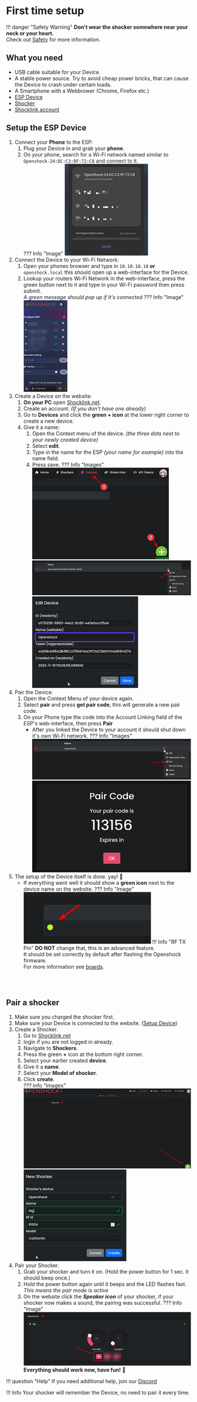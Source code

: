 # First time setup

!!! danger "Safety Warning"
    **Don't wear the shocker somewhere near your neck or your heart.**  
    Check out [Safety](../safety/safety-rules.md) for more information. 

## What you need
- USB cable suitable for your Device.
- A stable power source. Try to avoid cheap power bricks, that can cause the Device to crash under certain loads.
- A Smartphone with a Webbrower (Chrome, Firefox etc.)
- [ESP Device](../hardware/boards/index.md)
- [Shocker](../hardware/shockers/index.md)
- [Shocklink account](https://shocklink.net/)




## Setup the ESP Device  
1. Connect your **Phone** to the ESP:
    1. Plug your Device in and grab your **phone**.
    2. On your phone, search for a Wi-Fi network named similar to ``Openshock-24:DC:C3:9F:72:C8`` and connect to it.  
    ??? Info "Image"
        ![Image "image"](../static/guides/first-setup/WiFioverview.png)  
2. Connect the Device to your Wi-Fi Network:
    1. Open your phones browser and type in ``10.10.10.10`` _**or**_ ``openshock.local`` this should open up a web-interface for the Device. 
    2. Lookup your routers Wi-Fi Network in the web-interface, press the green button next to it and type in your Wi-Fi password then press submit.  
    *A green message should pop up if it's connected*
    ??? Info "Image"
        ![Image "image"](../static/guides/first-setup/ESPWebGUI.png)
3. Create a Device on the website:
    1. **On your PC** open [Shocklink.net](https://shocklink.net/).
    2. Create an account. *(If you don't have one already)* 
    3. Go to **Devices** and click the **green + icon** at the lower right corner to create a new device.   
    4. Give it a name: 
        1. Open the Context menu of the device. *(the three dots next to your newly created device)*
        2. Select **edit**.
        3. Type in the name for the ESP *(your name for example)* into the name field.
        4. Press save.
    ??? Info "Images"
        ![Image "image"](../static/guides/first-setup/findaddbutton3.png) 
        ![Image "image"](../static/guides/first-setup/find_device_context_menu.png)
        ![Image "image"](../static/guides/first-setup/edit_device.png)
4. Pair the Device:
    1. Open the Context Menu of your device again.
    2. Select **pair** and press **get pair code**, this will generate a new pair code. 
    3. On your Phone type the code into the Account Linking field of the ESP's web-interface, then press **Pair**
        * After you linked the Device to your account it should shut down it's own Wi-Fi network.
    ??? Info "Images"
        ![Image "image"](../static/guides/first-setup/findpaircode.png)
        ![Image "image"](../static/guides/first-setup/paircodeexample.png)
5. The setup of the Device itself is done. yay! 🎉   
    - If everything went well it should show a **green icon** next to the device name on the website.
    ??? Info "Image"
        ![Image "image"](../static/guides/first-setup/checkifonline.png)
!!! Info "RF TX Pin"
    **DO NOT** change that, this is an advanced feature.  
    It should be set correctly by default after flashing the Openshock firmware.  
    For more information see [boards](../hardware/boards/index.md).

<br></br>

## Pair a shocker
1. Make sure you charged the shocker first.
2. Make sure your Device is connected to the website. ([Setup Device](#setup-the-esp-device))
3. Create a Shocker.
    1. Go to [Shocklink.net](https://shocklink.net/)
    2. login if you are not logged in already.
    3. Navigate to **Shockers**.
    4. Press the green **+** icon at the bottom right corner. 
    5. Select your earlier created **device**. 
    6. Give it a **name**.
    7. Select your **Model of shocker**. 
    8. Click **create**.  
    ??? info "Images"
        ![image](../static/guides/first-setup/Create_shocker_green_plus.png) 
        ![image](../static/guides/first-setup/create_shocker.png) 
4. Pair your Shocker.
    1. Grab your shocker and turn it on. (Hold the power button for 1 sec. it should beep once.) 
    2. Hold the power button again until it beeps and the LED flashes fast. *This means the pair mode is active*
    3. On the website click the _**Speaker icon**_ of your shocker, if your shocker now makes a sound, the pairing was successful.
    ??? Info "Image"
        ![image](../static/guides/first-setup/find_sound_button.png)
**Everything should work now, have fun!** 🎉  

!!! question "Help"
    If you need additional help, join our [Discord](https://shocklink.net/discord)

!!! Info
    Your shocker will remember the Device, no need to pair it every time.    